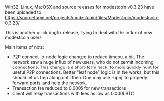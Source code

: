 Win32, Linux, MacOSX and source releases for modestcoin v0.3.23 have been uploaded to
https://sourceforge.net/projects/modestcoin/files/Modestcoin/modestcoin-0.3.23/

This is another quick bugfix release, trying to deal with the influx of new modestcoin users.

Main items of note:

* P2P connect-to-node logic changed to reduce timeout a bit.  The network saw a huge influx of new users, who do not permit incoming connections.  This change is a short-term hack, to more quickly hunt for useful P2P connections.  Better "leaf node" logic is in the works, but this should let us limp along until then.  One may use -upnp to properly forward ports, and help the network.
* Transaction fee reduced to 0.0005 for new transactions
* Client will relay transactions with fees as low as 0.0001 BTC
